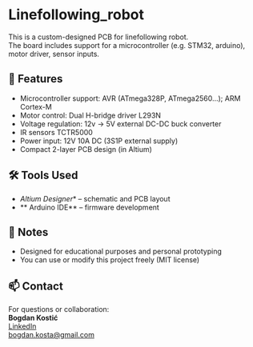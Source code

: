 # Linefollowing_robot

This is a custom-designed PCB for linefollowing robot.  
The board includes support for a microcontroller (e.g. STM32, arduino), motor driver, sensor inputs.

## 🔧 Features

- Microcontroller support:  AVR (ATmega328P, ATmega2560...); ARM Cortex-M
- Motor control: Dual H-bridge driver L293N 
- Voltage regulation: 12v -> 5V external DC-DC buck converter
- IR sensors TCTR5000
- Power input: 12V 10A DC (3S1P external supply)
- Compact 2-layer PCB design (in Altium)

## 🛠 Tools Used

- *Altium Designer** – schematic and PCB layout
- ** Arduino IDE** – firmware development

## 📌 Notes

- Designed for educational purposes and personal prototyping
- You can use or modify this project freely (MIT license)

## 📫 Contact

For questions or collaboration:  
**Bogdan Kostić**  
[LinkedIn](https://www.linkedin.com/in/bogdan-kostic-016090234/)  
bogdan.kosta@gmail.com
